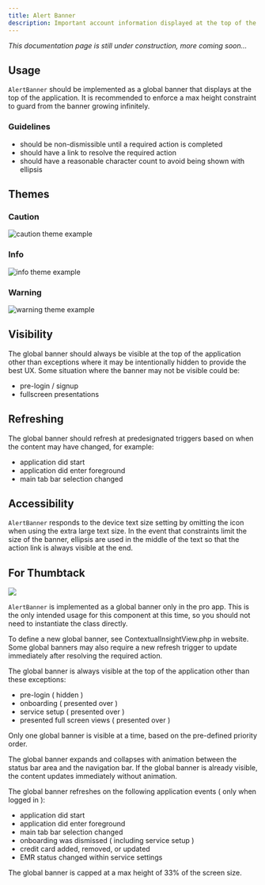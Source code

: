 ```yaml
---
title: Alert Banner
description: Important account information displayed at the top of the application.
---
```

*This documentation page is still under construction, more coming soon...*

## **Usage**

`AlertBanner` should be implemented as a global banner that displays at the top of the application. It is recommended to enforce a max height constraint to guard from the banner growing infinitely.

### Guidelines

* should be non-dismissible until a required action is completed 
* should have a link to resolve the required action
* should have a reasonable character count to avoid being shown with ellipsis

## Themes

### Caution

![caution theme example](/img/alert-banner-theme-caution.png "Caution")

### Info

![info theme example](/img/alert-banner-theme-info.png "Info")

### Warning

![warning theme example](/img/alert-banner-theme-warning.png "Warning")

## Visibility

The global banner should always be visible at the top of the application other than exceptions where it may be intentionally hidden to provide the best UX. Some situation where the banner may not be visible could be:

* pre-login / signup
* fullscreen presentations

## **Refreshing**

The global banner should refresh at predesignated triggers based on when the content may have changed, for example:

* application did start
* application did enter foreground
* main tab bar selection changed

## **Accessibility**

`AlertBanner` responds to the device text size setting by omitting the icon when using the extra large text size. In the event that constraints limit the size of the banner, ellipsis are used in the middle of the text so that the action link is always visible at the end.

## For Thumbtack

![](/img/alert-banner-info.png)

`AlertBanner` is implemented as a global banner only in the pro app. This is the only intended usage for this component at this time, so you should not need to instantiate the class directly.

To define a new global banner, see ContextualInsightView.php in website. Some global banners may also require a new refresh trigger to update immediately after resolving the required action.

The global banner is always visible at the top of the application other than these exceptions:

* pre-login ( hidden )
* onboarding ( presented over )
* service setup ( presented over )
* presented full screen views ( presented over )

Only one global banner is visible at a time, based on the pre-defined priority order.

The global banner expands and collapses with animation between the status bar area and the navigation bar. If the global banner is already visible, the content updates immediately without animation.

The global banner refreshes on the following application events ( only when logged in ):

* application did start
* application did enter foreground
* main tab bar selection changed
* onboarding was dismissed ( including service setup )
* credit card added, removed, or updated
* EMR status changed within service settings

The global banner is capped at a max height of 33% of the screen size.
